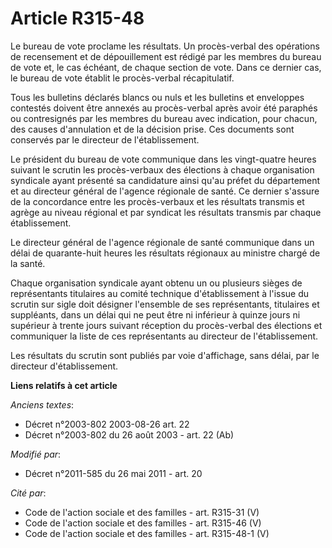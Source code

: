 # Article R315-48

Le bureau de vote proclame les résultats. Un procès-verbal des opérations de recensement et de dépouillement est rédigé par
les membres du bureau de vote et, le cas échéant, de chaque section de vote. Dans ce dernier cas, le bureau de vote établit
le procès-verbal récapitulatif. 

Tous les bulletins déclarés blancs ou nuls et les bulletins et enveloppes contestés doivent être annexés au procès-verbal
après avoir été paraphés ou contresignés par les membres du bureau avec indication, pour chacun, des causes d'annulation et
de la décision prise. Ces documents sont conservés par le directeur de l'établissement. 

Le président du bureau de vote communique dans les vingt-quatre heures suivant le scrutin les procès-verbaux des élections à
chaque organisation syndicale ayant présenté sa candidature ainsi qu'au préfet du département et au directeur général de
l'agence régionale de santé. Ce dernier s'assure de la concordance entre les procès-verbaux et les résultats transmis et
agrège au niveau régional et par syndicat les résultats transmis par chaque établissement.

Le directeur général de l'agence régionale de santé communique dans un délai de quarante-huit heures les résultats régionaux
au ministre chargé de la santé.

Chaque organisation syndicale ayant obtenu un ou plusieurs sièges de représentants titulaires au comité technique
d'établissement à l'issue du scrutin sur sigle doit désigner l'ensemble de ses représentants, titulaires et suppléants, dans
un délai qui ne peut être ni inférieur à quinze jours ni supérieur à trente jours suivant réception du procès-verbal des
élections et communiquer la liste de ces représentants au directeur de l'établissement.

Les résultats du scrutin sont publiés par voie d'affichage, sans délai, par le directeur d'établissement.

**Liens relatifs à cet article**

_Anciens textes_:

  - Décret n°2003-802 2003-08-26 art. 22
  - Décret n°2003-802 du 26 août 2003 - art. 22 (Ab)

_Modifié par_:

  - Décret n°2011-585 du 26 mai 2011 - art. 20

_Cité par_:

  - Code de l'action sociale et des familles - art. R315-31 (V)
  - Code de l'action sociale et des familles - art. R315-46 (V)
  - Code de l'action sociale et des familles - art. R315-48-1 (V)
